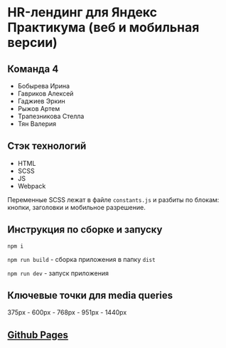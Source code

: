 # HR-лендинг для Яндекс Практикума (веб и мобильная версии)

## Команда 4

- Бобырева Ирина
- Гавриков Алексей
- Гаджиев Эркин
- Рыжов Артем
- Трапезникова Стелла
- Тян Валерия

## Стэк технологий

- HTML
- SCSS
- JS
- Webpack

Переменные SCSS лежат в файле `constants.js` и разбиты по блокам: кнопки, заголовки и мобильное разрешение.

## Инструкция по сборке и запуску

`npm i`

`npm run build` - сборка приложения в папку `dist`

`npm run dev` - запуск приложения

## Ключевые точки для media queries

375px - 600px - 768px - 951px - 1440px

## [Github Pages](https://methanoy.github.io/yandex-hackathon/)
